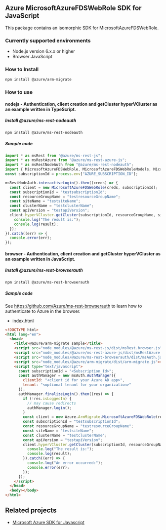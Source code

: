 ## Azure MicrosoftAzureFDSWebRole SDK for JavaScript

This package contains an isomorphic SDK for MicrosoftAzureFDSWebRole.

### Currently supported environments

- Node.js version 6.x.x or higher
- Browser JavaScript

### How to Install

```bash
npm install @azure/arm-migrate
```

### How to use

#### nodejs - Authentication, client creation and getCluster hyperVCluster as an example written in TypeScript.

##### Install @azure/ms-rest-nodeauth

```bash
npm install @azure/ms-rest-nodeauth
```

##### Sample code

```typescript
import * as msRest from "@azure/ms-rest-js";
import * as msRestAzure from "@azure/ms-rest-azure-js";
import * as msRestNodeAuth from "@azure/ms-rest-nodeauth";
import { MicrosoftAzureFDSWebRole, MicrosoftAzureFDSWebRoleModels, MicrosoftAzureFDSWebRoleMappers } from "@azure/arm-migrate";
const subscriptionId = process.env["AZURE_SUBSCRIPTION_ID"];

msRestNodeAuth.interactiveLogin().then((creds) => {
  const client = new MicrosoftAzureFDSWebRole(creds, subscriptionId);
  const subscriptionId = "testsubscriptionId";
  const resourceGroupName = "testresourceGroupName";
  const siteName = "testsiteName";
  const clusterName = "testclusterName";
  const apiVersion = "testapiVersion";
  client.hyperVCluster.getCluster(subscriptionId, resourceGroupName, siteName, clusterName, apiVersion).then((result) => {
    console.log("The result is:");
    console.log(result);
  });
}).catch((err) => {
  console.error(err);
});
```

#### browser - Authentication, client creation and getCluster hyperVCluster as an example written in JavaScript.

##### Install @azure/ms-rest-browserauth

```bash
npm install @azure/ms-rest-browserauth
```

##### Sample code

See https://github.com/Azure/ms-rest-browserauth to learn how to authenticate to Azure in the browser.

- index.html
```html
<!DOCTYPE html>
<html lang="en">
  <head>
    <title>@azure/arm-migrate sample</title>
    <script src="node_modules/@azure/ms-rest-js/dist/msRest.browser.js"></script>
    <script src="node_modules/@azure/ms-rest-azure-js/dist/msRestAzure.js"></script>
    <script src="node_modules/@azure/ms-rest-browserauth/dist/msAuth.js"></script>
    <script src="node_modules/@azure/arm-migrate/dist/arm-migrate.js"></script>
    <script type="text/javascript">
      const subscriptionId = "<Subscription_Id>";
      const authManager = new msAuth.AuthManager({
        clientId: "<client id for your Azure AD app>",
        tenant: "<optional tenant for your organization>"
      });
      authManager.finalizeLogin().then((res) => {
        if (!res.isLoggedIn) {
          // may cause redirects
          authManager.login();
        }
        const client = new Azure.ArmMigrate.MicrosoftAzureFDSWebRole(res.creds, subscriptionId);
        const subscriptionId = "testsubscriptionId";
        const resourceGroupName = "testresourceGroupName";
        const siteName = "testsiteName";
        const clusterName = "testclusterName";
        const apiVersion = "testapiVersion";
        client.hyperVCluster.getCluster(subscriptionId, resourceGroupName, siteName, clusterName, apiVersion).then((result) => {
          console.log("The result is:");
          console.log(result);
        }).catch((err) => {
          console.log("An error occurred:");
          console.error(err);
        });
      });
    </script>
  </head>
  <body></body>
</html>
```

## Related projects

- [Microsoft Azure SDK for Javascript](https://github.com/Azure/azure-sdk-for-js)
